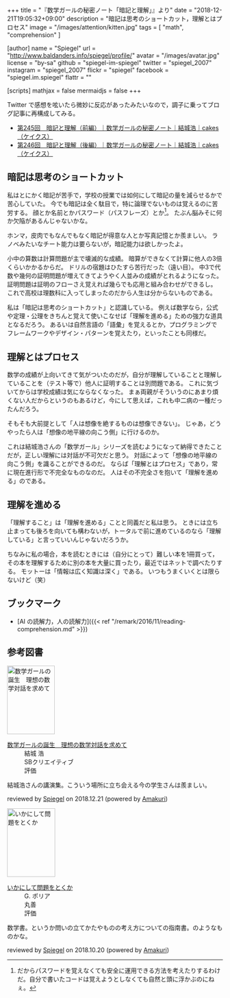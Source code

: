 +++
title = "『数学ガールの秘密ノート「暗記と理解」』より"
date = "2018-12-21T19:05:32+09:00"
description = "暗記は思考のショートカット，理解とはプロセス"
image = "/images/attention/kitten.jpg"
tags = [ "math", "comprehension" ]

[author]
  name      = "Spiegel"
  url       = "http://www.baldanders.info/spiegel/profile/"
  avatar    = "/images/avatar.jpg"
  license   = "by-sa"
  github    = "spiegel-im-spiegel"
  twitter   = "spiegel_2007"
  instagram = "spiegel_2007"
  flickr    = "spiegel"
  facebook  = "spiegel.im.spiegel"
  flattr    = ""

[scripts]
  mathjax = false
  mermaidjs = false
+++

Twitter で感想を呟いたら微妙に反応があったみたいなので，調子に乗ってブログ記事に再構成してみる。

- [第245回　暗記と理解（前編）｜数学ガールの秘密ノート｜結城浩｜cakes（ケイクス）](https://cakes.mu/posts/23641)
- [第246回　暗記と理解（後編）｜数学ガールの秘密ノート｜結城浩｜cakes（ケイクス）](https://cakes.mu/posts/23724)

## 暗記は思考のショートカット

私はとにかく暗記が苦手で，学校の授業では如何にして暗記の量を減らせるかで苦心していた。
今でも暗記は全く駄目で，特に論理でないものは覚えるのに苦労する。
顔とか名前とかパスワード（パスフレーズ）とか[^pp1]。
たぶん脳みそに何か欠陥があるんじゃないかな。

[^pp1]: だからパスワードを覚えなくても安全に運用できる方法を考えたりするわけだ。自分で書いたコードは覚えようとしなくても自然と頭に浮かぶのにねぇ。

ホンマ，皮肉でもなんでもなく暗記が得意な人とか写真記憶とか羨ましい。
ラノベみたいなチート能力は要らないが，暗記能力は欲しかったよ。

小中の算数は計算問題が主で壊滅的な成績。
暗算ができなくて計算に他人の3倍くらいかかるからだ。
ドリルの宿題はひたすら苦行だった（遠い目）。
中3で代数や幾何の証明問題が増えてきてようやく人並みの成績がとれるようになった。
証明問題は証明のフローさえ覚えれば幾らでも応用と組み合わせができるし。
これで高校は理数科に入ってしまったのだから人生は分からないものである。


私は「暗記は思考のショートカット」と認識している。
例えば数学なら，公式や定理・公理をきちんと覚えて使いこなせば「理解を進める」ための強力な道具となるだろう。
あるいは自然言語の「語彙」を覚えるとか，プログラミングでフレームワークやデザイン・パターンを覚えたり，といったことも同様だ。

## 理解とはプロセス

数学の成績が上向いてきて気がついたのだが，自分が理解していることと理解していることを（テスト等で）他人に証明することは別問題である。
これに気づいてからは学校成績は気にならなくなった。
まぁ両親がそういうのにあまり煩くない人だからというのもあるけど，今にして思えば，これも中二病の一種だったんだろう。

そもそも大前提として「人は想像を絶するものは想像できない」。
じゃあ，どうやったら人は「想像の地平線の向こう側」に行けるのか。

これは結城浩さんの「数学ガール」シリーズを読むようになって納得できたことだが，正しい理解には対話が不可欠だと思う。
対話によって「想像の地平線の向こう側」を識ることができるのだ。
ならば「理解とはプロセス」であり，常に現在進行形で不完全なものなのだ。
人はその不完全さを抱いて「理解を進める」のである。

## 理解を進める

「理解すること」は「理解を進める」ことと同義だと私は思う。
ときには立ち止まっても後ろを向いても構わないが，トータルで前に進めているのなら「理解している」と言っていいんじゃないだろうか。

ちなみに私の場合，本を読むときには（自分にとって）難しい本を1冊買って，その本を理解するために別の本を大量に買ったり，最近ではネットで調べたりする。
モットーは「情報は広く知識は深く」である。
いつもうまくいくとは限らないけど（笑）

## ブックマーク

- [AI の読解力，人の読解力]({{< ref "/remark/2016/11/reading-comprehension.md" >}})

## 参考図書
<div class="hreview">
  <div class="photo"><a class="item url" href="https://www.amazon.co.jp/exec/obidos/ASIN/B00NAQA33A/baldandersinf-22"><img src="https://images-fe.ssl-images-amazon.com/images/I/41hSKEDU3zL._SL160_.jpg" width="111" height="160" alt="数学ガールの誕生　理想の数学対話を求めて"></a></div>
  <dl class="fn">
    <dt><a href="https://www.amazon.co.jp/exec/obidos/ASIN/B00NAQA33A/baldandersinf-22">数学ガールの誕生　理想の数学対話を求めて</a></dt>
    <dd>結城 浩</dd>
    <dd>SBクリエイティブ</dd>
    <dd>評価&nbsp;<abbr class="rating fa-sm" title="3">
      <i class="fas fa-star"></i>
      <i class="fas fa-star"></i>
      <i class="fas fa-star"></i>
      <i class="fas fa-star"></i>
      <i class="fas fa-star"></i>
    </abbr></dd>
  </dl>
  <p class="description">結城浩さんの講演集。こういう場所に立ち会える今の学生さんは羨ましい。</p>
  <p class="powered-by" >reviewed by <a href='#maker' class='reviewer'>Spiegel</a> on <abbr class="dtreviewed">2018.12.21</abbr> (powered by <a href="https://dadadadone.com/amakuri/" >Amakuri</a>)</p>
</div>

<div class="hreview">
  <div class="photo"><a class="item url" href="https://www.amazon.co.jp/exec/obidos/ASIN/4621045938/baldandersinf-22"><img src="https://images-fe.ssl-images-amazon.com/images/I/51XGP8AFX2L._SL160_.jpg" width="112" height="160" alt="いかにして問題をとくか"></a></div>
  <dl class="fn">
    <dt><a href="https://www.amazon.co.jp/exec/obidos/ASIN/4621045938/baldandersinf-22">いかにして問題をとくか</a></dt>
    <dd>G. ポリア</dd>
    <dd>丸善</dd>
	<dd>評価&nbsp;<abbr class="rating fa-sm" title="5">
      <i class="fas fa-star"></i>
      <i class="fas fa-star"></i>
      <i class="fas fa-star"></i>
      <i class="fas fa-star"></i>
      <i class="fas fa-star"></i>
    </abbr></dd>
  </dl>
  <p class="description">数学書。というか問いの立てかたやものの考え方についての指南書。のようなものかな。</p>
  <p class="powered-by" >reviewed by <a href='#maker' class='reviewer'>Spiegel</a> on <abbr class="dtreviewed">2018.10.20</abbr> (powered by <a href="https://dadadadone.com/amakuri/" >Amakuri</a>)</p>
</div>
